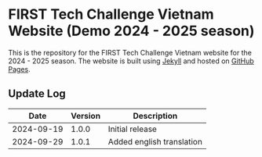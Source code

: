 ﻿# FIRST Tech Challenge Vietnam Website (Demo 2024 - 2025 season)

This is the repository for the FIRST Tech Challenge Vietnam website for the 2024 - 2025 season. The website is built using [Jekyll](https://jekyllrb.com/) and hosted on [GitHub Pages](https://pages.github.com/).

## Update Log

| Date       | Version | Description                |
|------------|---------|----------------------------|
| 2024-09-19 | 1.0.0   | Initial release            |
| 2024-09-29 | 1.0.1   | Added english translation  |